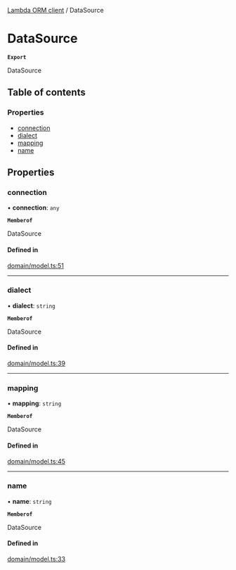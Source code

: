 [Lambda ORM client](../README.md) / DataSource

# DataSource

**`Export`**

DataSource

## Table of contents

### Properties

- [connection](DataSource.md#connection)
- [dialect](DataSource.md#dialect)
- [mapping](DataSource.md#mapping)
- [name](DataSource.md#name)

## Properties

### connection

• **connection**: `any`

**`Memberof`**

DataSource

#### Defined in

[domain/model.ts:51](https://github.com/FlavioLionelRita/lambdaorm-client-node/blob/1ad40ad/src/lib/domain/model.ts#L51)

___

### dialect

• **dialect**: `string`

**`Memberof`**

DataSource

#### Defined in

[domain/model.ts:39](https://github.com/FlavioLionelRita/lambdaorm-client-node/blob/1ad40ad/src/lib/domain/model.ts#L39)

___

### mapping

• **mapping**: `string`

**`Memberof`**

DataSource

#### Defined in

[domain/model.ts:45](https://github.com/FlavioLionelRita/lambdaorm-client-node/blob/1ad40ad/src/lib/domain/model.ts#L45)

___

### name

• **name**: `string`

**`Memberof`**

DataSource

#### Defined in

[domain/model.ts:33](https://github.com/FlavioLionelRita/lambdaorm-client-node/blob/1ad40ad/src/lib/domain/model.ts#L33)
